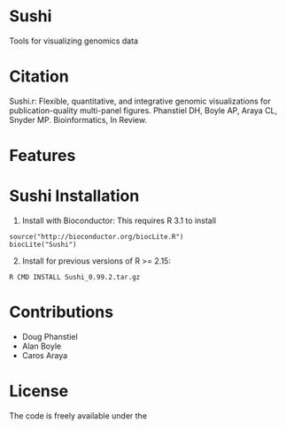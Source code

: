 Sushi
=====

Tools for visualizing genomics data



# Citation

Sushi.r: Flexible, quantitative, and integrative genomic visualizations for publication-quality multi-panel figures.
Phanstiel DH, Boyle AP, Araya CL, Snyder MP. Bioinformatics, In Review. 


# Features


# Sushi Installation

1. Install with Bioconductor:
This requires R 3.1 to install
```
source("http://bioconductor.org/biocLite.R")
biocLite("Sushi")
```

2. Install for previous versions of R >= 2.15:
```
R CMD INSTALL Sushi_0.99.2.tar.gz
```

# Contributions

* Doug Phanstiel
* Alan Boyle
* Caros Araya

# License
The code is freely available under the
